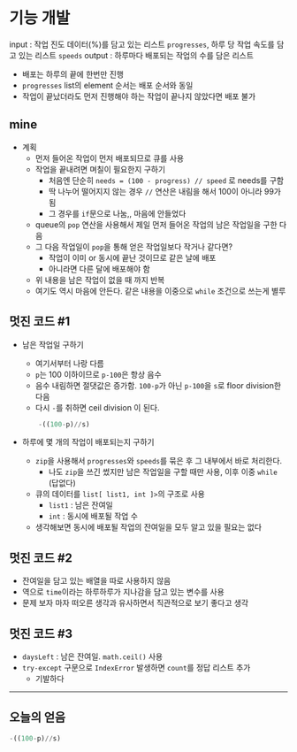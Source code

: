 # 기능 개발
input : 작업 진도 데이터(%)를 담고 있는 리스트 `progresses`, 하루 당 작업 속도를 담고 있는 리스트 `speeds`
output : 하루마다 배포되는 작업의 수를 담은 리스트

* 배포는 하루의 끝에 한번만 진행
* `progresses` list의 element 순서는 배포 순서와 동일
* 작업이 끝났더라도 먼저 진행해야 하는 작업이 끝나지 않았다면 배포 불가

## mine
* 계획
    - 먼저 들어온 작업이 먼저 배포되므로 큐를 사용
    - 작업을 끝내려면 며칠이 필요한지 구하기
        - 처음엔 단순히 `needs = (100 - progress) // speed` 로 needs를 구함
        - 딱 나누어 떨어지지 않는 경우 `//` 연산은 내림을 해서 100이 아니라 99가 됨
        - 그 경우를 `if`문으로 나눔,, 마음에 안들었다
    - queue의 `pop` 연산을 사용해서 제일 먼저 들어온 작업의 남은 작업일을 구한 다음
    - 그 다음 작업일이 `pop`을 통해 얻은 작업일보다 작거나 같다면?
        - 작업이 이미 or 동시에 끝난 것이므로 같은 날에 배포
        - 아니라면 다른 달에 배포해야 함
    - 위 내용을 남은 작업이 없을 때 까지 반복
    - 여기도 역시 마음에 안든다. 같은 내용을 이중으로 `while` 조건으로 쓰는게 별루

## 멋진 코드 #1
* 남은 작업일 구하기
    - 여기서부터 나랑 다름
    - `p`는 100 이하이므로 `p-100`은 항상 음수
    - 음수 내림하면 절댓값은 증가함. `100-p`가 아닌 `p-100`을 `s`로 floor division한 다음
    - 다시 `-`를 취하면 ceil division 이 된다.
    ~~~python
        -((100-p)//s)
    ~~~

* 하루에 몇 개의 작업이 배포되는지 구하기
    - `zip`을 사용해서 `progresses`와 `speeds`를 묶은 후 그 내부에서 바로 처리한다.
        - 나도 `zip`을 쓰긴 썼지만 남은 작업일을 구할 때만 사용, 이후 이중 `while` (답없다)
    - 큐의 데이터를 `list[ list1, int ]>`의 구조로 사용
        - `list1` : 남은 잔여일
        - `int` : 동시에 배포될 작업 수
    - 생각해보면 동시에 배포될 작업의 잔여일을 모두 알고 있을 필요는 없다


## 멋진 코드 #2
- 잔여일을 담고 있는 배열을 따로 사용하지 않음
- 역으로 `time`이라는 하루하루가 지나감을 담고 있는 변수를 사용
- 문제 보자 마자 떠오른 생각과 유사하면서 직관적으로 보기 좋다고 생각

## 멋진 코드 #3
- `daysLeft` : 남은 잔여일. `math.ceil()` 사용
- `try-except` 구문으로 `IndexError` 발생하면 `count`를 정답 리스트 추가
    - 기발하다

---------

## 오늘의 얻음
~~~python
-((100-p)//s)
~~~

